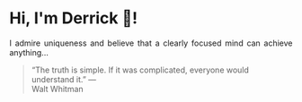 # Hi, I'm Derrick 👋!
<p align="justify">I admire uniqueness and believe that a clearly focused mind can achieve anything...</p> 
<!-- #quote-start -->
<blockquote>&ldquo;The truth is simple. If it was complicated, everyone would understand it.&rdquo; &mdash; <footer>Walt Whitman</footer></blockquote>
<!-- #quote-end -->
